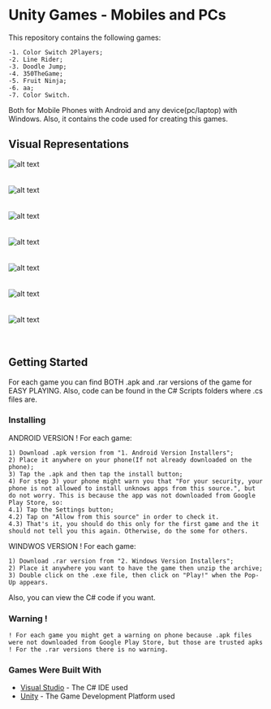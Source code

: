 # Unity Games - Mobiles and PCs
This repository contains the following games:
```
-1. Color Switch 2Players;
-2. Line Rider;
-3. Doodle Jump;
-4. 350TheGame;
-5. Fruit Ninja;
-6. aa;
-7. Color Switch.
```
Both for Mobile Phones with Android and any device(pc/laptop) with Windows. Also, it contains the code used for creating this games.

## Visual Representations
![alt text](https://github.com/DanutGavrus/Photos/blob/master/1.%20Restaurant%20Management.png)<br/><br/><br/>
![alt text](https://github.com/DanutGavrus/Photos/blob/master/1.%20Restaurant%20Management.png)<br/><br/><br/>
![alt text](https://github.com/DanutGavrus/Photos/blob/master/1.%20Restaurant%20Management.png)<br/><br/><br/>
![alt text](https://github.com/DanutGavrus/Photos/blob/master/1.%20Restaurant%20Management.png)<br/><br/><br/>
![alt text](https://github.com/DanutGavrus/Photos/blob/master/1.%20Restaurant%20Management.png)<br/><br/><br/>
![alt text](https://github.com/DanutGavrus/Photos/blob/master/1.%20Restaurant%20Management.png)<br/><br/><br/>
![alt text](https://github.com/DanutGavrus/Photos/blob/master/1.%20Restaurant%20Management.png)<br/><br/><br/>

## Getting Started
For each game you can find BOTH .apk and .rar versions of the game for EASY PLAYING. Also, code can be found in the C# Scripts folders where .cs files are.

### Installing
ANDROID VERSION ! For each game:
```
1) Download .apk version from "1. Android Version Installers";
2) Place it anywhere on your phone(If not already downloaded on the phone);
3) Tap the .apk and then tap the install button;
4) For step 3) your phone might warn you that "For your security, your phone is not allowed to install unknows apps from this source.", but do not worry. This is because the app was not downloaded from Google Play Store, so:
4.1) Tap the Settings button;
4.2) Tap on "Allow from this source" in order to check it.
4.3) That's it, you should do this only for the first game and the it should not tell you this again. Otherwise, do the some for others.
```
WINDWOS VERSION ! For each game:
```
1) Download .rar version from "2. Windows Version Installers";
2) Place it anywhere you want to have the game then unzip the archive;
3) Double click on the .exe file, then click on "Play!" when the Pop-Up appears.
```
Also, you can view the C# code if you want.

### Warning !
```
! For each game you might get a warning on phone because .apk files were not downloaded from Google Play Store, but those are trusted apks ! For the .rar versions there is no warning.
```

### Games Were Built With
* [Visual Studio](https://visualstudio.microsoft.com/) - The C# IDE used
* [Unity](https://unity.com/) - The Game Development Platform used